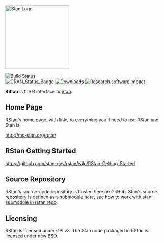
<a href="http://mc-stan.org">
<img src="https://raw.githubusercontent.com/stan-dev/logos/master/logo.png" width=200 alt="Stan Logo"/>
</a>

[![Build Status](https://travis-ci.org/stan-dev/rstan.svg?branch=develop)](https://travis-ci.org/stan-dev/rstan)  
[![CRAN\_Status\_Badge](http://www.r-pkg.org/badges/version/rstan?color=blue)](http://cran.r-project.org/package=rstan)
[![Downloads](http://cranlogs.r-pkg.org/badges/rstan?color=blue)](http://cran.rstudio.com/package=rstan)
[![Research software impact](http://depsy.org/api/package/cran/rstan/badge.svg)](http://depsy.org/package/r/rstan)

**RStan** is the R interface to [Stan](http://mc-stan.org). 

Home Page
---------
RStan's home page, with links to everything you'll need to use RStan and Stan is:

<http://mc-stan.org/rstan>


RStan Getting Started
----------------

<https://github.com/stan-dev/rstan/wiki/RStan-Getting-Started>


Source Repository
-----------------
RStan's source-code repository is hosted here on GitHub.  Stan's source repository is defined as a submodule here, see [how to work with stan submodule in rstan repo](https://github.com/stan-dev/rstan/wiki/How-to-work-with-the-stan-submodule-in-rstan-repo%3F).

Licensing
---------
RStan is licensed under GPLv3.  The Stan code packaged in RStan is licensed under new BSD.   
